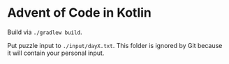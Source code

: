 # Advent of Code in Kotlin

Build via `./gradlew build`.

Put puzzle input to `./input/dayX.txt`.
This folder is ignored by Git because it will contain your personal input.
